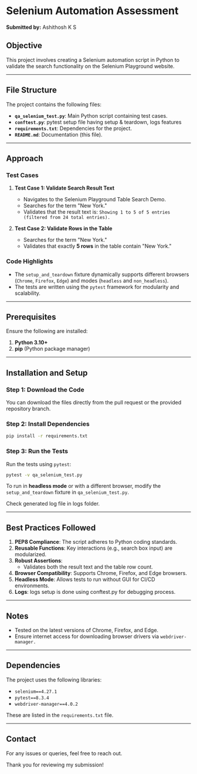 # Selenium Automation Assessment
**Submitted by:** Ashithosh K S
## Objective
This project involves creating a Selenium automation script in Python to validate the search functionality on the Selenium Playground website.

---

## File Structure
The project contains the following files:
- **`qa_selenium_test.py`**: Main Python script containing test cases.
- **`conftest.py`**: pytest setup file having setup & teardown, logs features
- **`requirements.txt`**: Dependencies for the project.
- **`README.md`**: Documentation (this file).

---

## Approach

### Test Cases
1. **Test Case 1: Validate Search Result Text**
   - Navigates to the Selenium Playground Table Search Demo.
   - Searches for the term "New York."
   - Validates that the result text is: `Showing 1 to 5 of 5 entries (filtered from 24 total entries).`

2. **Test Case 2: Validate Rows in the Table**
   - Searches for the term "New York."
   - Validates that exactly **5 rows** in the table contain "New York."

### Code Highlights
- The `setup_and_teardown` fixture dynamically supports different browsers (`Chrome`, `Firefox`, `Edge`) and modes (`headless` and `non_headless`).
- The tests are written using the `pytest` framework for modularity and scalability.

---

## Prerequisites
Ensure the following are installed:
1. **Python 3.10+**
2. **pip** (Python package manager)

---

## Installation and Setup

### Step 1: Download the Code
You can download the files directly from the pull request or the provided repository branch.

### Step 2: Install Dependencies
```bash
pip install -r requirements.txt
```

### Step 3: Run the Tests
Run the tests using `pytest`:
```bash
pytest -v qa_selenium_test.py
```

To run in **headless mode** or with a different browser, modify the `setup_and_teardown` fixture in `qa_selenium_test.py`.

Check generated log file in logs folder.


---

## Best Practices Followed
1. **PEP8 Compliance**: The script adheres to Python coding standards.
2. **Reusable Functions**: Key interactions (e.g., search box input) are modularized.
3. **Robust Assertions**:
   - Validates both the result text and the table row count.
4. **Browser Compatibility**: Supports Chrome, Firefox, and Edge browsers.
5. **Headless Mode**: Allows tests to run without GUI for CI/CD environments.
6. **Logs**: logs setup is done using conftest.py for debugging process.

---

## Notes
- Tested on the latest versions of Chrome, Firefox, and Edge.
- Ensure internet access for downloading browser drivers via `webdriver-manager.`

---

## Dependencies
The project uses the following libraries:

- `selenium==4.27.1`
- `pytest==8.3.4`
- `webdriver-manager==4.0.2`

These are listed in the `requirements.txt` file.

---

## Contact
For any issues or queries, feel free to reach out.

Thank you for reviewing my submission!
